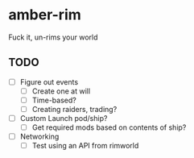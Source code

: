 # amber-rim
Fuck it, un-rims your world

## TODO
- [ ] Figure out events
  - [ ] Create one at will
  - [ ] Time-based?
  - [ ] Creating raiders, trading?
- [ ] Custom Launch pod/ship?
  - [ ] Get required mods based on contents of ship?
- [ ] Networking
  - [ ] Test using an API from rimworld
